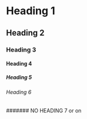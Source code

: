 # Heading 1
## Heading 2
### Heading 3
#### Heading 4
##### Heading 5
###### Heading 6
####### NO HEADING 7 or on

